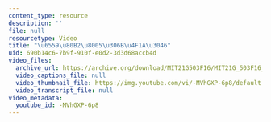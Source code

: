 ```yaml
---
content_type: resource
description: ''
file: null
resourcetype: Video
title: "\u6559\u80B2\u8005\u306B\u4F1A\u3046"
uid: 690b14c6-7b9f-910f-e0d2-3d3d68accb4d
video_files:
  archive_url: https://archive.org/download/MIT21G503F16/MIT21G_503F16_track02_ja_300k.mp4
  video_captions_file: null
  video_thumbnail_file: https://img.youtube.com/vi/-MVhGXP-6p8/default.jpg
  video_transcript_file: null
video_metadata:
  youtube_id: -MVhGXP-6p8
---
```

